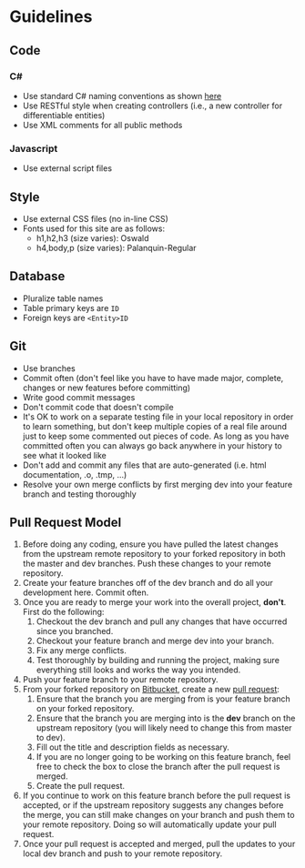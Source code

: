 # Guidelines #

## Code ##

### C# ###

* Use standard C# naming conventions as shown [here](http://www.dofactory.com/reference/csharp-coding-standards)
* Use RESTful style when creating controllers (i.e., a new controller for differentiable entities)
* Use XML comments for all public methods

### Javascript ###

* Use external script files

## Style ##

* Use external CSS files (no in-line CSS)
* Fonts used for this site are as follows:
    * h1,h2,h3 (size varies): Oswald
    * h4,body,p (size varies): Palanquin-Regular

## Database ##

* Pluralize table names
* Table primary keys are `ID`
* Foreign keys are `<Entity>ID`

## Git ##

* Use branches
* Commit often (don't feel like you have to have made major, complete, changes or new features before committing)
* Write good commit messages
* Don't commit code that doesn't compile
* It's OK to work on a separate testing file in your local repository in order to learn something, but don't keep multiple copies of a real file around just to keep some commented out pieces of code. As long as you have committed often you can always go back anywhere in your history to see what it looked like
* Don't add and commit any files that are auto-generated (i.e. html documentation, .o, .tmp, ...)
* Resolve your own merge conflicts by first merging dev into your feature branch and testing thoroughly

## Pull Request Model ##

1. Before doing any coding, ensure you have pulled the latest changes from the upstream remote repository to your forked repository in both the master and dev branches. Push these changes to your remote repository.
2. Create your feature branches off of the dev branch and do all your development here. Commit often.
3. Once you are ready to merge your work into the overall project, __don't__. First do the following:
    1. Checkout the dev branch and pull any changes that have occurred since you branched.
	2. Checkout your feature branch and merge dev into your branch.
	3. Fix any merge conflicts.
	4. Test thoroughly by building and running the project, making sure everything still looks and works the way you intended.
4. Push your feature branch to your remote repository.
5. From your forked repository on [Bitbucket](https://bitbucket.org/), create a new [pull request](https://www.atlassian.com/git/tutorials/making-a-pull-request):
    1. Ensure that the branch you are merging from is your feature branch on your forked repository.
	2. Ensure that the branch you are merging into is the __dev__ branch on the upstream repository (you will likely need to change this from master to dev).
	3. Fill out the title and description fields as necessary.
	4. If you are no longer going to be working on this feature branch, feel free to check the box to close the branch after the pull request is merged.
	5. Create the pull request.
6. If you continue to work on this feature branch before the pull request is accepted, or if the upstream repository suggests any changes before the merge, you can still make changes on your branch and push them to your remote repository. Doing so will automatically update your pull request.
7. Once your pull request is accepted and merged, pull the updates to your local dev branch and push to your remote repository.
